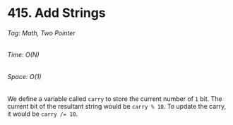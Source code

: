# 415. Add Strings

###### Tag: Math, Two Pointer

###### Time: O(N)
###### Space: O(1)

We define a variable called `carry` to store the current number of `1` bit. The current bit of the resultant string would be `carry % 10`. To update the carry, 
it would be `carry /= 10`.